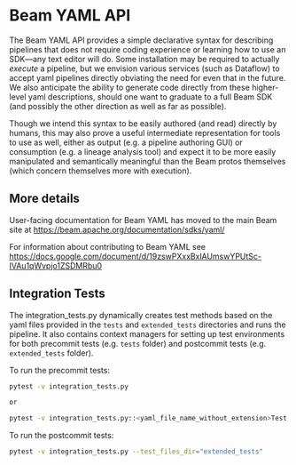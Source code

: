 <!--
    Licensed to the Apache Software Foundation (ASF) under one
    or more contributor license agreements.  See the NOTICE file
    distributed with this work for additional information
    regarding copyright ownership.  The ASF licenses this file
    to you under the Apache License, Version 2.0 (the
    "License"); you may not use this file except in compliance
    with the License.  You may obtain a copy of the License at

      http://www.apache.org/licenses/LICENSE-2.0

    Unless required by applicable law or agreed to in writing,
    software distributed under the License is distributed on an
    "AS IS" BASIS, WITHOUT WARRANTIES OR CONDITIONS OF ANY
    KIND, either express or implied.  See the License for the
    specific language governing permissions and limitations
    under the License.
-->

# Beam YAML API

The Beam YAML API provides a simple declarative syntax for describing pipelines
that does not require coding experience or learning how to use an
SDK&mdash;any text editor will do.
Some installation may be required to actually *execute* a pipeline, but
we envision various services (such as Dataflow) to accept yaml pipelines
directly obviating the need for even that in the future.
We also anticipate the ability to generate code directly from these
higher-level yaml descriptions, should one want to graduate to a full
Beam SDK (and possibly the other direction as well as far as possible).

Though we intend this syntax to be easily authored (and read) directly by
humans, this may also prove a useful intermediate representation for
tools to use as well, either as output (e.g. a pipeline authoring GUI)
or consumption (e.g. a lineage analysis tool) and expect it to be more
easily manipulated and semantically meaningful than the Beam protos
themselves (which concern themselves more with execution).

## More details

User-facing documentation for Beam YAML has moved to the main Beam site at
https://beam.apache.org/documentation/sdks/yaml/

For information about contributing to Beam YAML see
https://docs.google.com/document/d/19zswPXxxBxlAUmswYPUtSc-IVAu1qWvpjo1ZSDMRbu0

## Integration Tests

The integration_tests.py dynamically creates test methods based on the yaml
files provided in the `tests` and `extended_tests` directories and runs the
pipeline. It also contains context managers for setting up test environments for
both precommit tests (e.g. `tests` folder) and postcommit tests
(e.g. `extended_tests` folder).

To run the precommit tests:

```bash
pytest -v integration_tests.py

or

pytest -v integration_tests.py::<yaml_file_name_without_extension>Test
```

To run the postcommit tests:

```bash
pytest -v integration_tests.py --test_files_dir="extended_tests"
```
